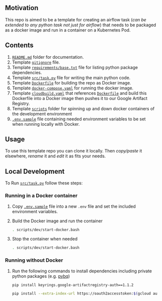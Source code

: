## Motivation 

This repo is aimed to be a template for creating an airflow task (*can be extended to any python task not just for airflow*) that needs to be packaged as a docker image and run in a container on a Kubernetes Pod.

## Contents

1. [`README.md`](README.md) folder for documentation.
2. Template [`gitignore`](.gitignore) file.
3. Template [`requirements/base.txt`](requirements/base.txt) file for listing python package dependencies.
4. Template [`src/task.py`](src/task.py) file for writing the main python code.
5. Template [`Dockerfile`](Dockerfile) for building the repo as Docker image.
6. Template [`docker-compose.yaml`](docker-compose.yaml) for running the docker image.
7. Template [`cloudbuild.yaml`](cloudbuild.yaml) that references [`Dockerfile`](Dockerfile) and build this Dockerfile into a Docker image then pushes it to our Google Artifact Registry. 
8. Template [`scripts`](scripts/) folder for spinning up and down docker containers of the development environment
9. [`.env.sample`](.env.sample) file containing needed environment variables to be set when running locally with Docker. 
## Usage

To use this template repo you can clone it locally. Then *copy/paste* it elsewhere, *rename* it and *edit* it as fits your needs.

## Local Development


To Run [`src/task.py`](src/task.py) follow these steps:

### Running in a Docker container

1. Copy [`.env.sample`](.env.sample) file into a new `.env` file and set the included environment variables.

2. Build the Docker image and run the container 
    ```bash
    . scripts/dev/start-docker.bash
    ```
3. Stop the container when needed
    ```bash
    . scripts/dev/start-docker.bash
    ```
    

### Running without Docker

1. Run the following commands to install dependencies including private python packages (e.g. [pybq](https://github.com/Breadfast/pybq))

    ```bash
    pip install keyrings.google-artifactregistry-auth==1.1.2

    pip install --extra-index-url https://oauth2accesstoken:$(gcloud auth print-access-token)@europe-north1-python.pkg.dev/followbreadfast/bf-data-py-packages/simple/ -r requirements/base.txt
    ```


